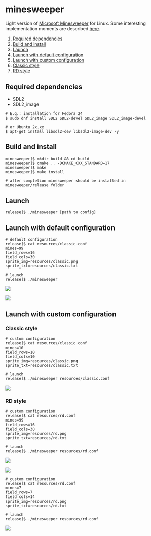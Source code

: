 # minesweeper
Light version of [Microsoft Minesweeper](https://en.wikipedia.org/wiki/Microsoft_Minesweeper) for Linux. Some interesting implementation moments are described [here](https://rdiachenko.blogspot.com/2016/10/minesweeper-for-linux-just-for-fun.html).

1. [Required dependencies](https://github.com/rdiachenko/minesweeper#required-dependencies)
2. [Build and install](https://github.com/rdiachenko/minesweeper#build-and-install)
3. [Launch](https://github.com/rdiachenko/minesweeper#launch)
4. [Launch with default configuration](https://github.com/rdiachenko/minesweeper#launch-with-default-configuration)
5. [Launch with custom configuration](https://github.com/rdiachenko/minesweeper#launch-with-custom-configuration)
  1. [Classic style](https://github.com/rdiachenko/minesweeper#classic-style)
  2. [RD style](https://github.com/rdiachenko/minesweeper#rd-style)

## Required dependencies
* SDL2
* SDL2_image
```
# E.g.: installation for Fedora 24
$ sudo dnf install SDL2 SDL2-devel SDL2_image SDL2_image-devel

# or Ubuntu 2x.xx
$ apt-get install libsdl2-dev libsdl2-image-dev -y
```

## Build and install
```
minesweeper]$ mkdir build && cd build
minesweeper]$ cmake .. -DCMAKE_CXX_STANDARD=17
minesweeper]$ make
minesweeper]$ make install

# after completion minesweeper should be installed in minesweeper/release folder
```

## Launch
```
release]$ ./minesweeper [path to config]
```

## Launch with default configuration
```
# default configuration
release]$ cat resources/classic.conf 
mines=99
field_rows=16
field_cols=30
sprite_img=resources/classic.png
sprite_txt=resources/classic.txt

# launch
release]$ ./minesweeper
```
![](https://raw.githubusercontent.com/rdiachenko/minesweeper/master/screenshots/classic-in-progress.png)

![](https://raw.githubusercontent.com/rdiachenko/minesweeper/master/screenshots/classic-lose.png)

## Launch with custom configuration
### Classic style
```
# custom configuration
release]$ cat resources/classic.conf 
mines=10
field_rows=10
field_cols=10
sprite_img=resources/classic.png
sprite_txt=resources/classic.txt

# launch
release]$ ./minesweeper resources/classic.conf
```
![](https://raw.githubusercontent.com/rdiachenko/minesweeper/master/screenshots/classic-win.png)

### RD style
```
# custom configuration
release]$ cat resources/rd.conf 
mines=99
field_rows=16
field_cols=30
sprite_img=resources/rd.png
sprite_txt=resources/rd.txt

# launch
release]$ ./minesweeper resources/rd.conf
```
![](https://raw.githubusercontent.com/rdiachenko/minesweeper/master/screenshots/rd-in-progress.png)

![](https://raw.githubusercontent.com/rdiachenko/minesweeper/master/screenshots/rd-lose.png)

```
# custom configuration
release]$ cat resources/rd.conf
mines=7
field_rows=7
field_cols=14
sprite_img=resources/rd.png
sprite_txt=resources/rd.txt

# launch
release]$ ./minesweeper resources/rd.conf
```
![](https://raw.githubusercontent.com/rdiachenko/minesweeper/master/screenshots/rd-win.png)
